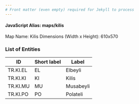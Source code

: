 ```yaml
---
# Front matter (even empty) required for Jekyll to process
---
```


#### JavaScript Alias: maps/kilis

Map Name: Kilis
Dimensions (Width x Height): 610x570





### List of Entities

ID | Short label | Label
---|---|---|
TR.KI.EL | EL | Elbeyli
TR.KI.KI | KI | Kilis
TR.KI.MU | MU | Musabeyli
TR.KI.PO | PO | Polateli				